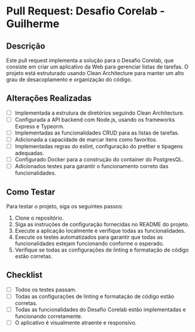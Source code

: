 # Pull Request: Desafio Corelab - Guilherme

## Descrição
Este pull request implementa a solução para o Desafio Corelab, que consiste em criar um aplicativo da Web para gerenciar listas de tarefas. O projeto está estruturado usando Clean Architecture para manter um alto grau de desacoplamento e organização do código.

## Alterações Realizadas
- [ ] Implementada a estrutura de diretórios seguindo Clean Architecture.
- [ ] Configurada a API backend com Node.js, usando os frameworks Express e Typeorm.
- [ ] Implementadas as funcionalidades CRUD para as listas de tarefas.
- [ ] Adicionada a capacidade de marcar itens como favoritos.
- [ ] Implementadas regras do eslint, configuração do prettier e tipagens adequadas.
- [ ] Configurado Docker para a construção do container do PostgresQL.
- [ ] Adicionados testes para garantir o funcionamento correto das funcionalidades.

## Como Testar
Para testar o projeto, siga os seguintes passos:
1. Clone o repositório.
2. Siga as instruções de configuração fornecidas no README do projeto.
3. Execute a aplicação localmente e verifique todas as funcionalidades.
4. Execute os testes automatizados para garantir que todas as funcionalidades estejam funcionando conforme o esperado.
5. Verifique se todas as configurações de linting e formatação de código estão corretas.

## Checklist
- [ ] Todos os testes passam.
- [ ] Todas as configurações de linting e formatação de código estão corretas.
- [ ] Todas as funcionalidades do Desafio Corelab estão implementadas e funcionando corretamente.
- [ ] O aplicativo é visualmente atraente e responsivo.
